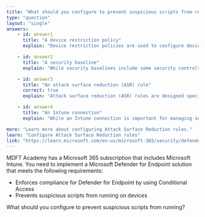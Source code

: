 ```yaml
---
title: "What should you configure to prevent suspicious scripts from running?"
type: "question"
layout: "single"
answers:
    - id: answer1
      title: "A device restriction policy"
      explain: "Device restriction policies are used to configure device settings, but they do not include specific controls for script execution."

    - id: answer2
      title: "A security baseline"
      explain: "While security baselines include some security controls, they are not the most direct way to prevent suspicious scripts from running."

    - id: answer3
      title: "An attack surface reduction (ASR) rule"
      correct: true
      explain: "Attack surface reduction (ASR) rules are designed specifically to prevent malicious and suspicious scripts from running on devices. They can block scripts, executables, and other behaviors that are commonly used in malware attacks."

    - id: answer4
      title: "An Intune connection"
      explain: "While an Intune connection is important for managing security policies, it is not specifically what prevents suspicious scripts from running. ASR rules are the feature that provides this functionality."

more: "Learn more about configuring Attack Surface Reduction rules."
learn: "Configure Attack Surface Reduction rules"
link: "https://learn.microsoft.com/en-us/microsoft-365/security/defender-endpoint/attack-surface-reduction-rules-reference"
---
```

MDFT Academy has a Microsoft 365 subscription that includes Microsoft Intune. You need to implement a Microsoft Defender for Endpoint solution that meets the following requirements:

- Enforces compliance for Defender for Endpoint by using Conditional Access
- Prevents suspicious scripts from running on devices

What should you configure to prevent suspicious scripts from running?
